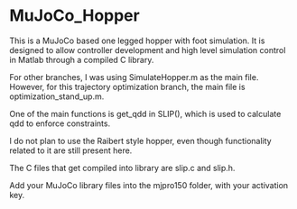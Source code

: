# MuJoCo_Hopper
This is a MuJoCo based one legged hopper with foot simulation. It is designed to allow controller development and high level simulation control in Matlab through a compiled C library.  

For other branches, I was using SimulateHopper.m as the main file. However, for this trajectory optimization branch, the main file is optimization_stand_up.m.

One of the main functions is get_qdd in SLIP(), which is used to calculate qdd to enforce constraints.

I do not plan to use the Raibert style hopper, even though functionality related to it are still present here.

The C files that get compiled into library are slip.c and slip.h.

Add your MuJoCo library files into the mjpro150 folder, with your activation key.
